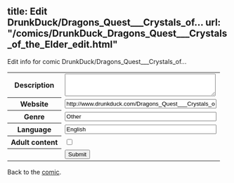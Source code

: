 title: Edit DrunkDuck/Dragons_Quest___Crystals_of...
url: "/comics/DrunkDuck_Dragons_Quest___Crystals_of_the_Elder_edit.html"
---
Edit info for comic DrunkDuck/Dragons_Quest___Crystals_of...

<form name="comic" action="http://gaepostmail.appspot.com/comic/" method="post">
<table class="comicinfo">
<tr>
<th>Description</th><td><textarea name="description" cols="40" rows="3"></textarea></td>
</tr>
<tr>
<th>Website</th><td><input type="text" name="url" value="http://www.drunkduck.com/Dragons_Quest___Crystals_of_the_Elder/" size="40"/></td>
</tr>
<tr>
<th>Genre</th><td><input type="text" name="genre" value="Other" size="40"/></td>
</tr>
<tr>
<th>Language</th><td><input type="text" name="language" value="English" size="40"/></td>
</tr>
<tr>
<th>Adult content</th><td><input type="checkbox" name="adult" value="adult" /></td>
</tr>
<tr>
<th></th><td>
<input type="hidden" name="comic" value="DrunkDuck_Dragons_Quest___Crystals_of_the_Elder" />
<input type="submit" name="submit" value="Submit" />
</td>
</tr>
</table>
</form>

Back to the [comic](DrunkDuck_Dragons_Quest___Crystals_of_the_Elder.html).
